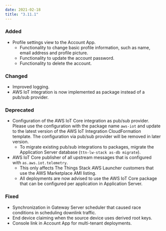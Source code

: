 ```yaml
---
date: 2021-02-18
title: "3.11.1"
---
```


### Added

- Profile settings view to the Account App.
  - Functionality to change basic profile information, such as name, email address and profile picture.
  - Functionality to update the account password.
  - Functionality to delete the account.

### Changed

- Improved logging.
- AWS IoT integration is now implemented as package instead of a pub/sub provider.

### Deprecated

- Configuration of the AWS IoT Core integration as pub/sub provider. Please use the configuration with the package name `aws-iot` and update to the latest version of the AWS IoT Integration CloudFormation template. The configuration via pub/sub provider will be removed in later version.
  - To migrate existing pub/sub integrations to packages, migrate the Application Server database (`ttn-lw-stack as-db migrate`).
- AWS IoT Core publisher of all upstream messages that is configured with `as.aws.iot.telemetry`.
  - This only affects The Things Stack AWS Launcher customers that use the AWS Marketplace AMI listing.
  - All deployments are now advised to use the AWS IoT Core package that can be configured per application in Application Server.

### Fixed

- Synchronization in Gateway Server scheduler that caused race conditions in scheduling downlink traffic.
- End device claiming when the source device uses derived root keys.
- Console link in Account App for multi-tenant deployments.
